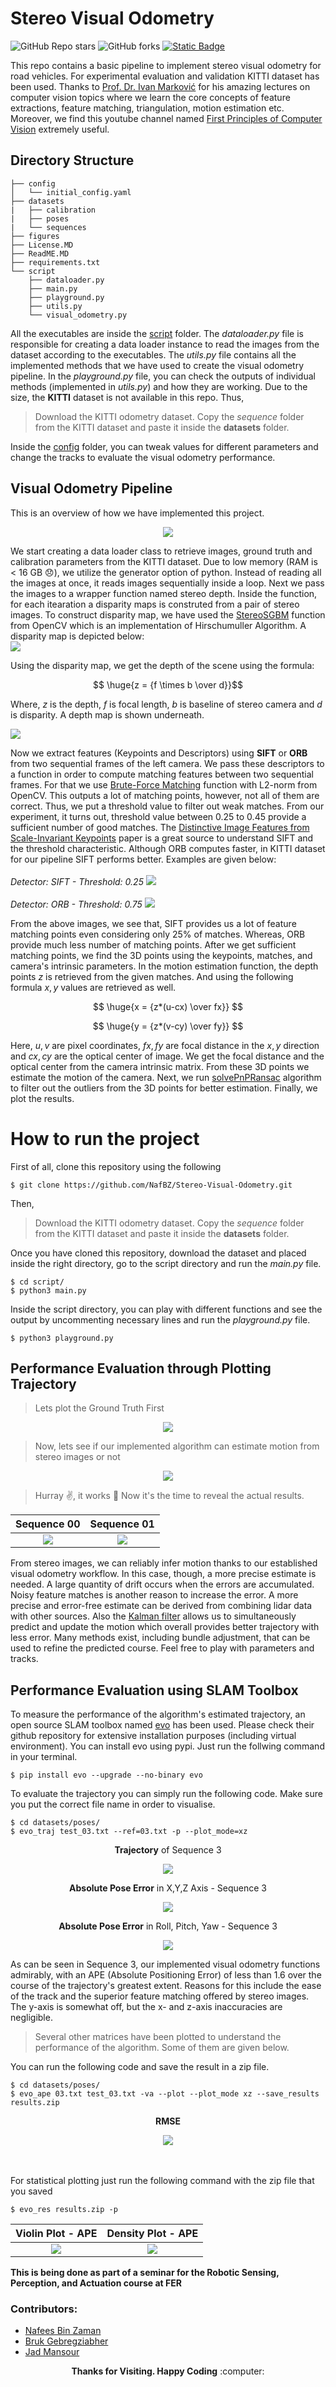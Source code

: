 # Stereo Visual Odometry

![GitHub Repo stars](https://img.shields.io/github/stars/NafBZ/Stereo-Visual-Odometry?style=for-the-badge&logo=github&labelColor=black&color=green)
![GitHub forks](https://img.shields.io/github/forks/NafBZ/Stereo-Visual-Odometry?style=for-the-badge&logo=github)
[![Static Badge](https://img.shields.io/badge/python-3.9-blue?style=for-the-badge&logo=python&logoColor=white)](https://www.python.org)



This repo contains a basic pipeline to implement stereo visual odometry for road vehicles. For experimental evaluation and validation KITTI dataset has been used. Thanks to [Prof. Dr. Ivan Marković](https://www.fer.unizg.hr/en/ivan.markovic) for his amazing lectures on computer vision topics where we learn the core concepts of feature extractions, feature matching, triangulation, motion estimation etc. Moreover, we find this youtube channel named [
First Principles of Computer Vision](https://www.youtube.com/@firstprinciplesofcomputerv3258) extremely useful.


## Directory Structure

```
├── config
│   └── initial_config.yaml
├── datasets
|   ├── calibration
|   ├── poses
|   └── sequences
├── figures
├── License.MD
├── ReadME.MD
├── requirements.txt
└── script
    ├── dataloader.py
    ├── main.py
    ├── playground.py
    ├── utils.py
    └── visual_odometry.py
```
All the executables are inside the [script](https://github.com/NafBZ/Stereo-Visual-Odometry/tree/master/script) folder. The *dataloader.py* file is responsible for creating a data loader instance to read the images from the dataset according to the executables. The *utils.py* file contains all the implemented methods that we have used to create the visual odometry pipeline. In the *playground.py* file, you can check the outputs of individual methods (implemented in *utils.py*) and how they are working. Due to the size, the **KITTI** dataset is not available in this repo. Thus,

> Download the KITTI odometry dataset. Copy the _sequence_ folder from the KITTI dataset and paste it inside the **datasets** folder.

Inside the [config](https://github.com/NafBZ/Stereo-Visual-Odometry/tree/master/config) folder, you can tweak values for different parameters and change the tracks to evaluate the visual odometry performance.

## Visual Odometry Pipeline
This is an overview of how we have implemented this project. 

<p align="center">
  <img src="https://github.com/NafBZ/Stereo-Visual-Odometry/blob/master/figures/pipeline.png" />
</p>

We start creating a data loader class to retrieve images, ground truth and calibration parameters from the KITTI dataset. Due to low memory (RAM is < 16 GB :disappointed:), we utilize the generator option of python. Instead of reading all the images at once, it reads images sequentially inside a loop. Next we pass the images to a wrapper function named stereo depth. Inside the function, for each itearation a disparity maps is construted from a pair of stereo images. To construct disparity map, we have used the [StereoSGBM](https://docs.opencv.org/3.4/d2/d85/classcv_1_1StereoSGBM.html) function from OpenCV which is an implementation of Hirschumuller Algorithm. A disparity map is depicted below:   
![](https://github.com/NafBZ/Stereo-Visual-Odometry/blob/master/figures/disparity.png)

Using the disparity map, we get the depth of the scene using the formula:

$$ \huge{z = {f \times b \over d}}$$

Where, $z$ is the depth, $f$ is focal length, $b$ is baseline of stereo camera and $d$ is disparity. A depth map is shown underneath.

![](https://github.com/NafBZ/Stereo-Visual-Odometry/blob/master/figures/depth.png)

Now we extract features (Keypoints and Descriptors) using **SIFT** or **ORB** from two sequential frames of the left camera. We pass these descriptors to a function in order to compute matching features between two sequential frames. For that we use [Brute-Force Matching](https://docs.opencv.org/4.x/d3/da1/classcv_1_1BFMatcher.html) function with L2-norm from OpenCV. This outputs a lot of matching points, however, not all of them are correct. Thus, we put a threshold value to filter out weak matches. From our experiment, it turns out, threshold value between 0.25 to 0.45 provide a sufficient number of good matches. The [Distinctive Image Features from Scale-Invariant Keypoints](https://link.springer.com/article/10.1023/B:VISI.0000029664.99615.94) paper is a great source to understand SIFT and the threshold characteristic. Although ORB computes faster, in KITTI dataset for our pipeline SIFT performs better. Examples are given below:
<br></br>
*Detector: SIFT - Threshold: 0.25*
![](https://github.com/NafBZ/Stereo-Visual-Odometry/blob/master/figures/sift_match.png)
<br></br>
*Detector: ORB - Threshold: 0.75*
![](https://github.com/NafBZ/Stereo-Visual-Odometry/blob/master/figures/orb_match.png)


From the above images, we see that, SIFT provides us a lot of feature matching points even considering only 25% of matches. Whereas, ORB provide much less number of matching points. After we get sufficient matching points, we find the 3D points using the keypoints, matches, and camera's intrinsic parameters. In the motion estimation function, the depth points $z$ is retrieved from the given matches. And using the following formula $x, y$ values are retrieved as well. 

$$ \huge{x = {z*(u-cx) \over fx}} $$

$$ \huge{y = {z*(v-cy) \over fy}} $$

Here, $u, v$ are pixel coordinates, $fx, fy$ are focal distance in the $x, y$ direction and $cx, cy$ are the optical center of image. We get the focal distance and the optical center from the camera intrinsic matrix. From these 3D points we estimate the motion of the camera. Next, we run [solvePnPRansac](https://docs.opencv.org/4.x/d5/d1f/calib3d_solvePnP.html) algorithm to filter out the outliers from the 3D points for better estimation. Finally, we plot the results.

# How to run the project

First of all, clone this repository using the following
```
$ git clone https://github.com/NafBZ/Stereo-Visual-Odometry.git
```
Then,
> Download the KITTI odometry dataset. Copy the _sequence_ folder from the KITTI dataset and paste it inside the **datasets** folder.

Once you have cloned this repository, download the dataset and placed inside the right directory, go to the script directory and run the *main.py* file.

```
$ cd script/
$ python3 main.py
```
Inside the script directory, you can play with different functions and see the output by uncommenting necessary lines and run the *playground.py* file.
```
$ python3 playground.py
```

## Performance Evaluation through Plotting Trajectory

> Lets plot the Ground Truth First

<p align="center">
  <img src="https://github.com/NafBZ/Stereo-Visual-Odometry/blob/master/figures/gT.gif" />
</p>


> Now, lets see if our implemented algorithm can estimate motion from stereo images or not

<p align="center">
  <img src="https://github.com/NafBZ/Stereo-Visual-Odometry/blob/master/figures/Trajectory.gif" />
</p>

> Hurray :v:, it works :clap: Now it's the time to reveal the actual results.



Sequence 00                |  Sequence 01
:-------------------------:|:-------------------------:
![](https://github.com/NafBZ/Stereo-Visual-Odometry/blob/master/figures/estim_00.png)  |  ![](https://github.com/NafBZ/Stereo-Visual-Odometry/blob/master/figures/estim_01.png)

From stereo images, we can reliably infer motion thanks to our established visual odometry workflow. In this case, though, a more precise estimate is needed. A large quantity of drift occurs when the errors are accumulated. Noisy feature matches is another reason to increase the error. A more precise and error-free estimate can be derived from combining lidar data with other sources. Also the [Kalman filter](https://en.wikipedia.org/wiki/Kalman_filter) allows us to simultaneously predict and update the motion which overall provides better trajectory with less error. Many methods exist, including bundle adjustment, that can be used to refine the predicted course. Feel free to play with parameters and tracks.

## Performance Evaluation using SLAM Toolbox

To measure the performance of the algorithm's estimated trajectory, an open source SLAM toolbox named [evo](https://github.com/MichaelGrupp/evo) has been used. Please check their github repository for extensive installation purposes (including virtual environment). You can install evo using pypi. Just run the follwing command in your terminal.

```
$ pip install evo --upgrade --no-binary evo
```

To evaluate the trajectory you can simply run the following code. Make sure you put the correct file name in order to visualise.

```
$ cd datasets/poses/
$ evo_traj test_03.txt --ref=03.txt -p --plot_mode=xz
```

<p align="center">
  <strong>Trajectory</strong> of Sequence 3 
</p>

<p align="center">
  <img src="https://github.com/NafBZ/Stereo-Visual-Odometry/blob/master/figures/seq3_plot3.png" />
</p>

<p align="center">
  <strong>Absolute Pose Error</strong> in X,Y,Z Axis - Sequence 3
</p>

<p align="center">
  <img src="https://github.com/NafBZ/Stereo-Visual-Odometry/blob/master/figures/seq3_xyz.png" />
</p>

<p align="center">
  <strong>Absolute Pose Error</strong> in Roll, Pitch, Yaw - Sequence 3
</p>

<p align="center">
  <img src="https://github.com/NafBZ/Stereo-Visual-Odometry/blob/master/figures/seq3_rpy.png" />
</p>


As can be seen in Sequence 3, our implemented visual odometry functions admirably, with an APE (Absolute Positioning Error) of less than 1.6 over the course of the trajectory's greatest extent. Reasons for this include the ease of the track and the superior feature matching offered by stereo images. The y-axis is somewhat off, but the x- and z-axis inaccuracies are negligible.


> Several other matrices have been plotted to understand the performance of the algorithm. Some of them are given below.

You can run the following code and save the result in a zip file.
```
$ cd datasets/poses/
$ evo_ape 03.txt test_03.txt -va --plot --plot_mode xz --save_results results.zip
```

<p align="center">
  <strong>RMSE</strong> 
</p>


<p align="center">
  <img src="https://github.com/NafBZ/Stereo-Visual-Odometry/blob/master/figures/seq3_plot2.png" />
</p>

<br></br>
For statistical plotting just run the following command with the zip file that you saved
```
$ evo_res results.zip -p
```

Violin Plot - APE          |  Density Plot - APE
:-------------------------:|:-------------------------:
![](https://github.com/NafBZ/Stereo-Visual-Odometry/blob/master/figures/new5.png)  |  ![](https://github.com/NafBZ/Stereo-Visual-Odometry/blob/master/figures/new3.png)

**This is being done as part of a seminar for the Robotic Sensing, Perception, and Actuation course at FER**

### Contributors:

- [Nafees Bin Zaman](https://github.com/NafBZ)
- [Bruk Gebregziabher](https://github.com/brukg)
- [Jad Mansour](https://github.com/j4dooooo)


<p align="center">
  <strong>Thanks for Visiting. Happy Coding</strong> :computer:
</p>
